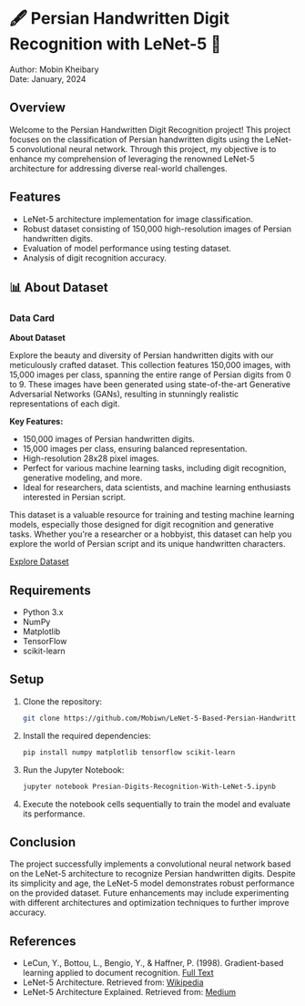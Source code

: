 # 🖋️ Persian Handwritten Digit Recognition with LeNet-5 🧠

Author: Mobin Kheibary  
Date: January, 2024

## Overview

Welcome to the Persian Handwritten Digit Recognition project! This project focuses on the classification of Persian handwritten digits using the LeNet-5 convolutional neural network. Through this project, my objective is to enhance my comprehension of leveraging the renowned LeNet-5 architecture for addressing diverse real-world challenges.

## Features

- LeNet-5 architecture implementation for image classification.
- Robust dataset consisting of 150,000 high-resolution images of Persian handwritten digits.
- Evaluation of model performance using testing dataset.
- Analysis of digit recognition accuracy.

## 📊 About Dataset

### Data Card

**About Dataset**

Explore the beauty and diversity of Persian handwritten digits with our meticulously crafted dataset. This collection features 150,000 images, with 15,000 images per class, spanning the entire range of Persian digits from 0 to 9. These images have been generated using state-of-the-art Generative Adversarial Networks (GANs), resulting in stunningly realistic representations of each digit.

**Key Features:**

- 150,000 images of Persian handwritten digits.
- 15,000 images per class, ensuring balanced representation.
- High-resolution 28x28 pixel images.
- Perfect for various machine learning tasks, including digit recognition, generative modeling, and more.
- Ideal for researchers, data scientists, and machine learning enthusiasts interested in Persian script.

This dataset is a valuable resource for training and testing machine learning models, especially those designed for digit recognition and generative tasks. Whether you're a researcher or a hobbyist, this dataset can help you explore the world of Persian script and its unique handwritten characters.

[Explore Dataset](https://www.kaggle.com/datasets/amirmahdiabbootalebi/persian-handwritten-digits/data)

## Requirements

- Python 3.x
- NumPy
- Matplotlib
- TensorFlow
- scikit-learn

## Setup

1. Clone the repository:

    ```bash
    git clone https://github.com/Mobiwn/LeNet-5-Based-Persian-Handwritten-Digits-Recognition
    ```

2. Install the required dependencies:

    ```bash
    pip install numpy matplotlib tensorflow scikit-learn
    ```

3. Run the Jupyter Notebook:

    ```bash
    jupyter notebook Presian-Digits-Recognition-With-LeNet-5.ipynb
    ```

4. Execute the notebook cells sequentially to train the model and evaluate its performance.

## Conclusion

The project successfully implements a convolutional neural network based on the LeNet-5 architecture to recognize Persian handwritten digits. Despite its simplicity and age, the LeNet-5 model demonstrates robust performance on the provided dataset. Future enhancements may include experimenting with different architectures and optimization techniques to further improve accuracy.

## References

- LeCun, Y., Bottou, L., Bengio, Y., & Haffner, P. (1998). Gradient-based learning applied to document recognition. [Full Text](http://vision.stanford.edu/cs598_spring07/papers/Lecun98.pdf)
- LeNet-5 Architecture. Retrieved from: [Wikipedia](https://en.wikipedia.org/wiki/LeNet)
- LeNet-5 Architecture Explained. Retrieved from: [Medium](https://medium.com/@siddheshb008/lenet-5-architecture-explained-3b559cb2d52b)
